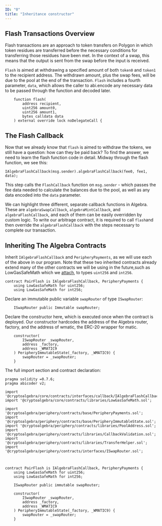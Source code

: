 ```yaml
---
ID: "0"
title: "Inheritance constructor"
---
```


## Flash Transactions Overview

Flash transactions are an approach to token transfers on Polygon in which token residues are transferred before the necessary conditions for transferring those residues have been met. In the context of a swap, this means that the output is sent from the swap before the input is received.

`Flash` is aimed at withdrawing a specified amount of both `token0` and `token1` to the recipient address. The withdrawn amount, plus the swap fees, will be due to the pool at the end of the transaction. `Flash` includes a fourth parameter, `data`, which allows the caller to abi.encode any necessary data to be passed through the function and decoded later.


```solidity
    function flash(
        address recipient,
        uint256 amount0,
        uint256 amount1,
        bytes calldata data
    ) external override lock noDelegateCall {
```

## The Flash Callback

Now that we already know that `flash` is aimed to withdraw the tokens, we still have a question: how can they be paid back? To find the answer, we need to learn the flash function code in detail. Midway through the flash function, we see this:

```solidity
IAlgebraFlashCallback(msg.sender).algebraFlashCallback(fee0, fee1, data);
```

This step calls the `FlashCallback` function on `msg.sender` - which passes the fee data needed to calculate the balances due to the pool, as well as any data encoded into the `data` parameter.

We can highlight three different, separate callback functions in Algebra. These are `algebraSwapCallback`, `algebraMintCallback`, and `algebraFlashCallback`, and each of them can be easily overridden by custom logic. To write our arbitrage contract, it is required to call `flash`and then override the `algebraFlashCallback` with the steps necessary to complete our transaction.

## Inheriting The Algebra Contracts

Inherit `IAlgebraFlashCallback` and `PeripheryPayments`, as we will use each of the above in our program. Note that these two inherited contracts already extend many of the other contracts we will be using in the future,such as LowGasSafeMath which we [attach](https://docs.soliditylang.org/en/v0.7.6/contracts.html?highlight=using#using-for), to types `uint256` and `int256`.

```solidity
contract PairFlash is IAlgebraFlashCallback, PeripheryPayments {
    using LowGasSafeMath for uint256;
    using LowGasSafeMath for int256;
```

Declare an immutable public variable `swapRouter` of type `ISwapRouter`:

```solidity
    ISwapRouter public Immutable swapRouter;
```

Declare the constructor here, which is executed once when the contract is deployed. Our constructor hardcodes the address of the Algebra router, factory, and the address of wmatic, the ERC-20 wrapper for matic.

```solidity
    constructor(
        ISwapRouter _swapRouter,
        address _factory,
        address _WMATIC9
    ) PeripheryImmutableState(_factory, _WMATIC9) {
        swapRouter = _swapRouter;
    }
```

The full import section and contract declaration:

```solidity
pragma solidity =0.7.6;
pragma abicoder v2;

import '@cryptoalgebra/core/contracts/interfaces/callback/IAlgebraFlashCallback.sol';
import '@cryptoalgebra/core/contracts/libraries/LowGasSafeMath.sol';

import '@cryptoalgebra/periphery/contracts/base/PeripheryPayments.sol';
import '@cryptoalgebra/periphery/contracts/base/PeripheryImmutableState.sol';
import '@cryptoalgebra/periphery/contracts/libraries/PoolAddress.sol';
import '@cryptoalgebra/periphery/contracts/libraries/CallbackValidation.sol';
import '@cryptoalgebra/periphery/contracts/libraries/TransferHelper.sol';
import '@cryptoalgebra/periphery/contracts/interfaces/ISwapRouter.sol';



contract PairFlash is IAlgebraFlashCallback, PeripheryPayments {
    using LowGasSafeMath for uint256;
    using LowGasSafeMath for int256;

    ISwapRouter public immutable swapRouter;

    constructor(
        ISwapRouter _swapRouter,
        address _factory,
        address _WMATIC9
    ) PeripheryImmutableState(_factory, _WMATIC9) {
        swapRouter = _swapRouter;
    }
```
